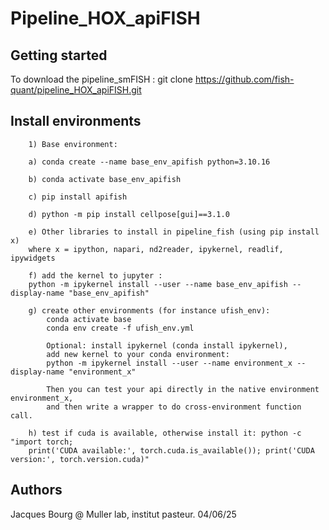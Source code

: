 # Pipeline_HOX_apiFISH



## Getting started

To download the pipeline_smFISH : git clone https://github.com/fish-quant/pipeline_HOX_apiFISH.git


## Install environments

        1) Base environment: 

        a) conda create --name base_env_apifish python=3.10.16

        b) conda activate base_env_apifish

        c) pip install apifish

        d) python -m pip install cellpose[gui]==3.1.0

        e) Other libraries to install in pipeline_fish (using pip install x)
        where x = ipython, napari, nd2reader, ipykernel, readlif, ipywidgets

        f) add the kernel to jupyter :
        python -m ipykernel install --user --name base_env_apifish --display-name "base_env_apifish"

        g) create other environments (for instance ufish_env): 
            conda activate base
            conda env create -f ufish_env.yml
            
            Optional: install ipykernel (conda install ipykernel), 
            add new kernel to your conda environment:   
            python -m ipykernel install --user --name environment_x --display-name "environment_x"
            
            Then you can test your api directly in the native environment environment_x, 
            and then write a wrapper to do cross-environment function call.

        h) test if cuda is available, otherwise install it: python -c "import torch;
        print('CUDA available:', torch.cuda.is_available()); print('CUDA version:', torch.version.cuda)"
 
## Authors
Jacques Bourg @ Muller lab, institut pasteur. 04/06/25
 
 
